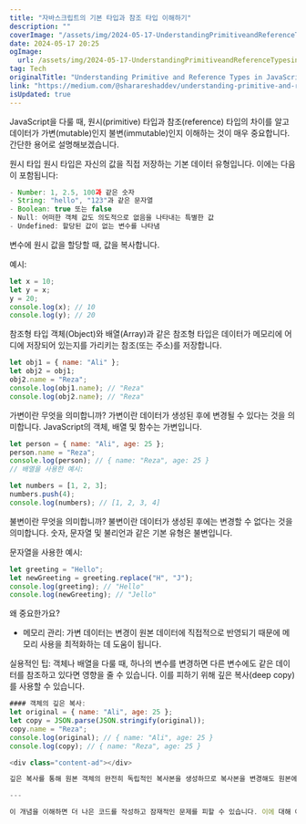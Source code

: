 ```yaml
---
title: "자바스크립트의 기본 타입과 참조 타입 이해하기"
description: ""
coverImage: "/assets/img/2024-05-17-UnderstandingPrimitiveandReferenceTypesinJavaScript_0.png"
date: 2024-05-17 20:25
ogImage: 
  url: /assets/img/2024-05-17-UnderstandingPrimitiveandReferenceTypesinJavaScript_0.png
tag: Tech
originalTitle: "Understanding Primitive and Reference Types in JavaScript"
link: "https://medium.com/@sharareshaddev/understanding-primitive-and-reference-types-in-javascript-1994e307de0b"
isUpdated: true
---
```





JavaScript을 다룰 때, 원시(primitive) 타입과 참조(reference) 타입의 차이를 알고 데이터가 가변(mutable)인지 불변(immutable)인지 이해하는 것이 매우 중요합니다. 간단한 용어로 설명해보겠습니다.

원시 타입
원시 타입은 자신의 값을 직접 저장하는 기본 데이터 유형입니다. 이에는 다음이 포함됩니다:

```js
- Number: 1, 2.5, 100과 같은 숫자
- String: "hello", "123"과 같은 문자열
- Boolean: true 또는 false
- Null: 어떠한 객체 값도 의도적으로 없음을 나타내는 특별한 값
- Undefined: 할당된 값이 없는 변수를 나타냄
```

변수에 원시 값을 할당할 때, 값을 복사합니다.

<div class="content-ad"></div>

예시:

```js
let x = 10;
let y = x;
y = 20;
console.log(x); // 10
console.log(y); // 20
```

참조형 타입
객체(Object)와 배열(Array)과 같은 참조형 타입은 데이터가 메모리에 어디에 저장되어 있는지를 가리키는 참조(또는 주소)를 저장합니다.

```js
let obj1 = { name: "Ali" };
let obj2 = obj1;
obj2.name = "Reza";
console.log(obj1.name); // "Reza"
console.log(obj2.name); // "Reza"
```

<div class="content-ad"></div>

가변이란 무엇을 의미합니까?
가변이란 데이터가 생성된 후에 변경될 수 있다는 것을 의미합니다. JavaScript의 객체, 배열 및 함수는 가변입니다.

```js
let person = { name: "Ali", age: 25 };
person.name = "Reza";
console.log(person); // { name: "Reza", age: 25 }
// 배열을 사용한 예시:

let numbers = [1, 2, 3];
numbers.push(4);
console.log(numbers); // [1, 2, 3, 4]
```

불변이란 무엇을 의미합니까?
불변이란 데이터가 생성된 후에는 변경할 수 없다는 것을 의미합니다. 숫자, 문자열 및 불리언과 같은 기본 유형은 불변입니다.

문자열을 사용한 예시:

<div class="content-ad"></div>

```js
let greeting = "Hello";
let newGreeting = greeting.replace("H", "J");
console.log(greeting); // "Hello"
console.log(newGreeting); // "Jello"
```

왜 중요한가요?
- 메모리 관리: 가변 데이터는 변경이 원본 데이터에 직접적으로 반영되기 때문에 메모리 사용을 최적화하는 데 도움이 됩니다.

실용적인 팁:
객체나 배열을 다룰 때, 하나의 변수를 변경하면 다른 변수에도 같은 데이터를 참조하고 있다면 영향을 줄 수 있습니다. 이를 피하기 위해 깊은 복사(deep copy)를 사용할 수 있습니다.

```js
#### 객체의 깊은 복사:
let original = { name: "Ali", age: 25 };
let copy = JSON.parse(JSON.stringify(original));
copy.name = "Reza";
console.log(original); // { name: "Ali", age: 25 }
console.log(copy); // { name: "Reza", age: 25 }

<div class="content-ad"></div>

깊은 복사를 통해 원본 객체의 완전히 독립적인 복사본을 생성하므로 복사본을 변경해도 원본에는 영향을 미치지 않습니다.

---

이 개념을 이해하면 더 나은 코드를 작성하고 잠재적인 문제를 피할 수 있습니다. 이에 대해 어떻게 생각하시나요? 생각과 경험을 공유해 주세요!